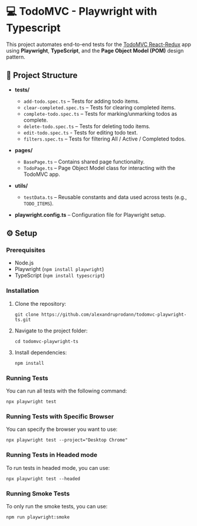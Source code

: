 # 💻 TodoMVC - Playwright with Typescript

This project automates end-to-end tests for the [TodoMVC React-Redux](https://todomvc.com/examples/react-redux/dist/) app using **Playwright**, **TypeScript**, and the **Page Object Model (POM)** design pattern.


## 📁 Project Structure

- **tests/**
  - `add-todo.spec.ts` – Tests for adding todo items.
  - `clear-completed.spec.ts` – Tests for clearing completed items.
  - `complete-todo.spec.ts` – Tests for marking/unmarking todos as complete.
  - `delete-todo.spec.ts` – Tests for deleting todo items.
  - `edit-todo.spec.ts` - Tests for editing todo text.
  - `filters.spec.ts` – Tests for filtering All / Active / Completed todos.

- **pages/**
  - `BasePage.ts` – Contains shared page functionality.
  - `TodoPage.ts` – Page Object Model class for interacting with the TodoMVC app.

- **utils/**
  - `testData.ts` – Reusable constants and data used across tests (e.g., `TODO_ITEMS`).

- **playwright.config.ts** – Configuration file for Playwright setup.

## ⚙️ Setup

### Prerequisites

- Node.js
- Playwright (`npm install playwright`)
- TypeScript (`npm install typescript`)

### Installation

1. Clone the repository:
   ```
   git clone https://github.com/alexandruprodann/todomvc-playwright-ts.git
   ```
   
2. Navigate to the project folder:
   ```
   cd todomvc-playwright-ts
   ```
   
3. Install dependencies:
   ```
   npm install
   ```

### Running Tests

You can run all tests with the following command:
```
npx playwright test
```

### Running Tests with Specific Browser

You can specify the browser you want to use:
```
npx playwright test --project="Desktop Chrome"
```

### Running Tests in Headed mode

To run tests in headed mode, you can use:
```
npx playwright test --headed
```

### Running Smoke Tests

To only run the smoke tests, you can use:
```
npm run playwright:smoke
```
